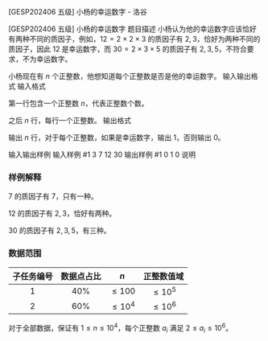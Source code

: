 



[GESP202406 五级] 小杨的幸运数字 - 洛谷














[GESP202406 五级] 小杨的幸运数字
题目描述
小杨认为他的幸运数字应该恰好有两种不同的质因子，例如，$12=2\times 2\times 3$ 的质因子有 $2,3$，恰好为两种不同的质因子，因此 $12$ 是幸运数字，而 $30=2\times3\times5$ 的质因子有 $2,3,5$，不符合要求，不为幸运数字。

小杨现在有 $n$ 个正整数，他想知道每个正整数是否是他的幸运数字。
输入输出格式
输入格式

第一行包含一个正整数 $n$，代表正整数个数。

之后 $n$ 行，每行一个正整数。
输出格式

输出 $n$ 行，对于每个正整数，如果是幸运数字，输出 $1$，否则输出 $0$。

输入输出样例
输入样例 #1
3
7
12
30
输出样例 #1
0
1
0
说明
### 样例解释

$7$ 的质因子有 $7$，只有一种。

$12$ 的质因子有 $2,3$，恰好有两种。

$30$ 的质因子有 $2,3,5$，有三种。


### 数据范围

子任务编号|数据点占比|$n$|正整数值域
:-:|:-:|:-:|:-:
$1$|$40\%$|$\leq 100$|$\leq 10^5$
$2$|$60\%$|$\leq 10^4$|$\leq 10^6$

对于全部数据，保证有 $1\leq n\leq 10^4$，每个正整数 $a_i$ 满足 $2\leq a_i\leq 10^6$。






